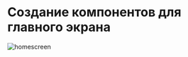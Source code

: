 # Создание компонентов для главного экрана

![homescreen](https://github.com/sega-strn/main_pizza-_screen/assets/157991350/155a64f7-75ac-4e04-aab7-308c2d67903f)
